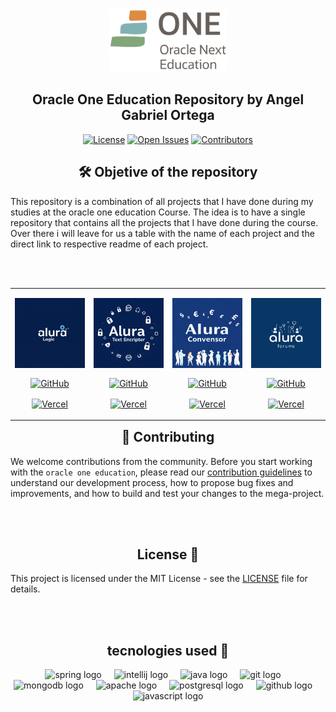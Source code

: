 <div align="center">
  <img src="./media/Oracle.png" alt="Logo" height="100">
  <h2>
    Oracle One Education Repository by Angel Gabriel Ortega
  </h2>
</div>

<p align="center">
    <a href="https://github.com/Angel-ISO/oracleOneEducation/blob/main/LICENSE"><img src="https://img.shields.io/github/license/Angel-ISO/oracleOneEducation?style=for-the-badge" alt="License"></a>
    <a href="https://github.com/Angel-ISO/oracleOneEducation/issues"><img src="https://img.shields.io/github/issues/Angel-ISO/oracleOneEducation?style=for-the-badge" alt="Open Issues"></a>
    <a href="https://github.com/Angel-ISO/oracleOneEducation/graphs/contributors"><img src="https://img.shields.io/github/contributors/Angel-ISO/oracleOneEducation?style=for-the-badge" alt="Contributors"></a>
</p>



<div align="center">
<h2>
🛠️ Objetive of the repository
</h2>
</div>

This repository is a combination of all projects that I have done during my studies at the oracle one education Course. The idea is to have a single repository that contains all the projects that I have done during the course. Over there i will leave for us a table with the name of each project and the direct link to respective readme of each project.

<br>
<br>

<table align="left">
<tr border="none">
  <td width="25%" align="center">
    <p align="center">
        <img align="center" width=100% src="./media/projects/Logic.png" alt="Logic Project" />
    </p>
    <p align="center">
        <a href="https://github.com/Angel-ISO/oracleOneEducation/tree/main/logic" target="_blank">
            <img align="center" src="https://img.shields.io/badge/GitHub-100000?style=for-the-badge&logo=github&logoColor=white" alt="GitHub" />
        </a>
    </p>
    <p align="center">
        <a href="https://oracle-one-education-game-adivination.vercel.app/" target="_blank">
            <img align="center" src="https://img.shields.io/badge/Vercel-000000?style=for-the-badge&logo=vercel&logoColor=white" alt="Vercel" />
        </a>
    </p>       
  </td>

  <td width="25%" align="center">
    <p align="center">
        <img align="center" width=100% src="./media/projects/TextEncripter.png" alt="Text Encripter" />
    </p>
    <p align="center">
        <a href="https://github.com/Angel-ISO/oracleOneEducation/tree/main/challenge" target="_blank">
            <img align="center" src="https://img.shields.io/badge/GitHub-100000?style=for-the-badge&logo=github&logoColor=white" alt="GitHub" />
        </a>
    </p>
    <p align="center">
        <a href="https://oracle-one-education-kw1a8lxm0-angels-projects-69ebfab1.vercel.app/" target="_blank">
            <img align="center" src="https://img.shields.io/badge/Vercel-000000?style=for-the-badge&logo=vercel&logoColor=white" alt="Vercel" />
        </a>
    </p> 
  </td>

  <td width="25%" align="center">
    <p align="center">
        <img align="center" width=100% src="./media/projects/Conversor.png" alt="Money Conversor" />
    </p>
    <p align="center">
        <a href="https://github.com/Angel-ISO/oracleOneEducation/tree/main/MoneyConversor" target="_blank">
            <img align="center" src="https://img.shields.io/badge/GitHub-100000?style=for-the-badge&logo=github&logoColor=white" alt="GitHub" />
        </a>
    </p>
    <p align="center">
        <a href="https://oracle-one-education-game-adivination.vercel.app/MoneyConversor" target="_blank">
            <img align="center" src="https://img.shields.io/badge/Vercel-000000?style=for-the-badge&logo=vercel&logoColor=white" alt="Vercel" />
        </a>
    </p>       
  </td>

  <td width="25%" align="center">
    <p align="center">
        <img align="center" width=100% src="./media/projects/Forums.png" alt="Alura Forums" />
    </p>
    <p align="center">
        <a href="https://github.com/Angel-ISO/oracleOneEducation/tree/main/alura" target="_blank">
            <img align="center" src="https://img.shields.io/badge/GitHub-100000?style=for-the-badge&logo=github&logoColor=white" alt="GitHub" />
        </a>
    </p>
    <p align="center">
        <a href="https://oracle-one-education-kw1a8lxm0-angels-projects-69ebfab1.vercel.app/alura" target="_blank">
            <img align="center" src="https://img.shields.io/badge/Vercel-000000?style=for-the-badge&logo=vercel&logoColor=white" alt="Vercel" />
        </a>
    </p>       
  </td>
</tr>
</table>



<div align="center">
<h2>
🤝 Contributing
</h2>
</div>


We welcome contributions from the community. Before you start working with the `oracle one education`, please read our [contribution guidelines](/Contributing.md) to understand our development process, how to propose bug fixes and improvements, and how to build and test your changes to the mega-project.



<br>
<br>



<div align="center">
<h2>
License 📜
</h2>
</div>

This project is licensed under the MIT License - see the [LICENSE](/LICENSE.md) file for details.



<br>
<br>


<div align="center">
<h2>
tecnologies used 🔧
</h2>
</div>

<div align="center">
  <img src="https://cdn.jsdelivr.net/gh/devicons/devicon/icons/spring/spring-original.svg" height="40" alt="spring logo"  />
  <img width="12" />
  <img src="https://cdn.jsdelivr.net/gh/devicons/devicon/icons/intellij/intellij-original.svg" height="40" alt="intellij logo"  />
  <img width="12" />
  <img src="https://cdn.jsdelivr.net/gh/devicons/devicon/icons/java/java-original.svg" height="40" alt="java logo"  />
  <img width="12" />
  <img src="https://cdn.jsdelivr.net/gh/devicons/devicon/icons/git/git-original.svg" height="40" alt="git logo"  />
  <img width="12" />
  <img src="https://cdn.jsdelivr.net/gh/devicons/devicon/icons/mongodb/mongodb-original.svg" height="40" alt="mongodb logo"  />
  <img width="12" />
  <img src="https://cdn.jsdelivr.net/gh/devicons/devicon/icons/apache/apache-original.svg" height="40" alt="apache logo"  />
  <img width="12" />
  <img src="https://cdn.jsdelivr.net/gh/devicons/devicon/icons/postgresql/postgresql-original.svg" height="40" alt="postgresql logo"  />
  <img width="12" />
  <img src="https://cdn.jsdelivr.net/gh/devicons/devicon/icons/github/github-original.svg" height="40" alt="github logo"  />
  <img width="12" />
  <img src="https://cdn.jsdelivr.net/gh/devicons/devicon/icons/javascript/javascript-original.svg" height="40" alt="javascript logo"  />
</div>

###